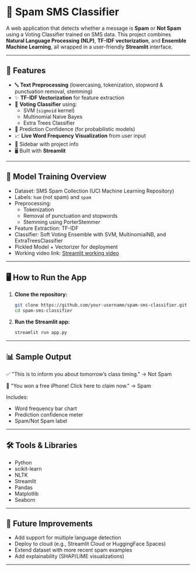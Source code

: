 # 📩 Spam SMS Classifier

A web application that detects whether a message is **Spam** or **Not Spam** using a Voting Classifier trained on SMS data. This project combines **Natural Language Processing (NLP)**, **TF-IDF vectorization**, and **Ensemble Machine Learning**, all wrapped in a user-friendly **Streamlit** interface.

---

## 🚀 Features

- 🔤 **Text Preprocessing** (lowercasing, tokenization, stopword & punctuation removal, stemming)
- ✨ **TF-IDF Vectorization** for feature extraction
- 🧠 **Voting Classifier** using:
  - SVM (`sigmoid` kernel)
  - Multinomial Naive Bayes
  - Extra Trees Classifier
- 🎯 Prediction Confidence (for probabilistic models)
- 📈 **Live Word Frequency Visualization** from user input
- 🧾 Sidebar with project info
- 🖥️ Built with **Streamlit**

---

## 🧠 Model Training Overview

- Dataset: SMS Spam Collection (UCI Machine Learning Repository)
- Labels: `ham` (not spam) and `spam`
- Preprocessing:
  - Tokenization
  - Removal of punctuation and stopwords
  - Stemming using PorterStemmer
- Feature Extraction: TF-IDF
- Classifier: Soft Voting Ensemble with SVM, MultinomialNB, and ExtraTreesClassifier
- Pickled Model + Vectorizer for deployment
- Working video link: [Streamlit working video](https://jklujaipur-my.sharepoint.com/:v:/g/personal/dishaarora_jklu_edu_in/ETRhV_aSTxZEsoBYNYmr4ZEBNQDeRXg-2fV8CL-6iWRogg?nav=eyJyZWZlcnJhbEluZm8iOnsicmVmZXJyYWxBcHAiOiJPbmVEcml2ZUZvckJ1c2luZXNzIiwicmVmZXJyYWxBcHBQbGF0Zm9ybSI6IldlYiIsInJlZmVycmFsTW9kZSI6InZpZXciLCJyZWZlcnJhbFZpZXciOiJNeUZpbGVzTGlua0NvcHkifX0&e=gcdVPq)

---

## 🖥️ How to Run the App

1. **Clone the repository:**
   ```bash
   git clone https://github.com/your-username/spam-sms-classifier.git
   cd spam-sms-classifier
   ```
2. **Run the Streamlit app:**
   ```bash
   streamlit run app.py
   ```
   
---

## 📊 Sample Output

✅ "This is to inform you about tomorrow’s class timing." → Not Spam

🚨 "You won a free iPhone! Click here to claim now." → Spam

Includes:
- Word frequency bar chart
- Prediction confidence meter
- Spam/Not Spam label

--- 

## 🛠️ Tools & Libraries

- Python
- scikit-learn
- NLTK
- Streamlit
- Pandas
- Matplotlib
- Seaborn

---

## 📌 Future Improvements

- Add support for multiple language detection
- Deploy to cloud (e.g., Streamlit Cloud or HuggingFace Spaces)
- Extend dataset with more recent spam examples
- Add explainability (SHAP/LIME visualizations)

---
